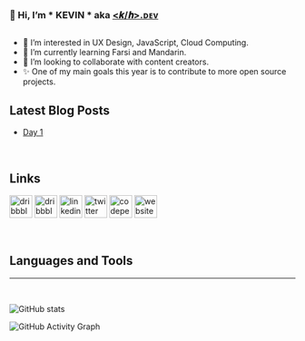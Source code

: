 ### 👋 Hi, I’m * KEVIN * aka [&#60;𝒌&#47;𝒉&#62;.ᴅᴇᴠ](https://kevinhite.dev)
##  
- 👀 I’m interested in UX Design, JavaScript, Cloud Computing.
- 🌱 I’m currently learning Farsi and Mandarin.
- 💞️ I’m looking to collaborate with content creators.
- ✨ One of my main goals this year is to contribute to more open source projects.

## Latest Blog Posts
<!-- BLOG-POST-LIST:START -->
- [Day 1](https://journal.kevinhite.dev/post/672935506308431872)
<!-- BLOG-POST-LIST:END -->

<br/>

## Links

[<img src='https://cdn.jsdelivr.net/npm/simple-icons@3.0.1/icons/bitbucket.svg' alt='dribbble' height='40'>](https://www.bitbucket.org/kevinhitedev) 
[<img src='https://cdn.jsdelivr.net/npm/simple-icons@3.0.1/icons/dribbble.svg' alt='dribbble' height='40'>](https://www.dribbble.com/kevinhitedev)   [<img src='https://cdn.jsdelivr.net/npm/simple-icons@3.0.1/icons/linkedin.svg' alt='linkedin' height='40'>](https://www.linkedin.com/in/kevinhitedev/) [<img src='https://cdn.jsdelivr.net/npm/simple-icons@3.0.1/icons/twitter.svg' alt='twitter' height='40'>](https://twitter.com/kevinhitedev)  [<img src='https://cdn.jsdelivr.net/npm/simple-icons@3.0.1/icons/codepen.svg' alt='codepen' height='40'>](https://codepen.io/kevinhitedev)  [<img src='https://cdn.jsdelivr.net/npm/simple-icons@3.0.1/icons/jsfiddle.svg' alt='website' height='40'>](https://jsfiddle.net/user/kevinhitedev) 

<br/>

## Languages and Tools

---

<br/>

![GitHub stats](https://github-readme-stats.vercel.app/api?username=kevinhitedev&show_icons=true)  

![GitHub Activity Graph](https://activity-graph.herokuapp.com/graph?username=kevinhitedev) 
